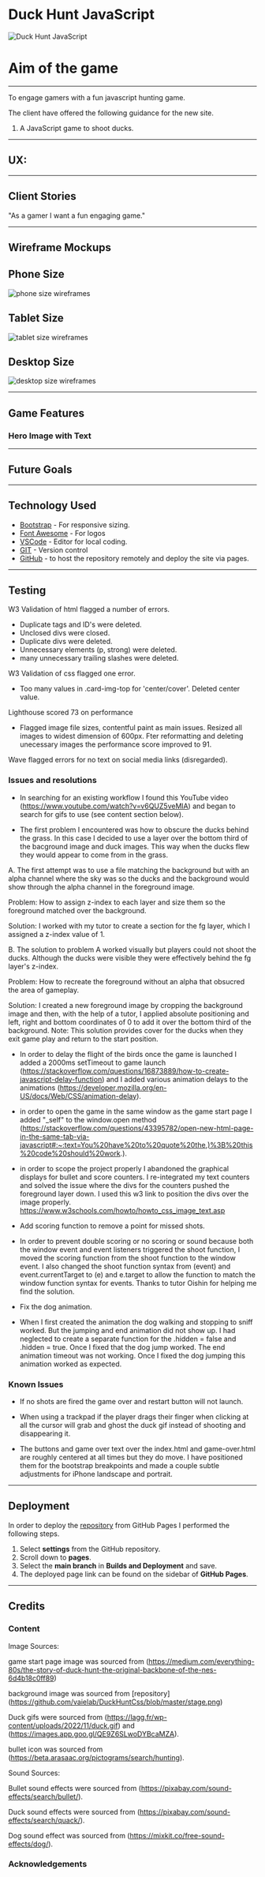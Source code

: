 # Duck Hunt JavaScript

![Duck Hunt JavaScript](./resources/images/dh-background.png)


# Aim of the game

---

To engage gamers with a fun javascript hunting game.

The client have offered the following guidance for the new site.

1. A JavaScript game to shoot ducks.

---

## UX:



---

## Client Stories

"As a gamer I want a fun engaging game."

---

## Wireframe Mockups



## Phone Size

![phone size wireframes](./)

## Tablet Size

![tablet size wireframes](./)

## Desktop Size

![desktop size wireframes](./)

---

## Game Features

### Hero Image with Text

---

## Future Goals

---

## Technology Used

* [Bootstrap](https://getbootstrap.com/) - For responsive sizing.
* [Font Awesome](https://fontawesome.com/) - For logos
* [VSCode](https://code.visualstudio.com/) - Editor for local coding.
* [GIT](https://git-scm.com/) - Version control
* [GitHub](https://github.com/) - to  host the repository remotely and deploy the site via pages.

---

## Testing

W3 Validation of html flagged a number of errors.

- Duplicate tags and ID's were deleted.
- Unclosed divs were closed.
- Duplicate divs were deleted.
- Unnecessary elements (p, strong) were deleted.
- many unnecessary trailing slashes were deleted.

W3 Validation of css flagged one error.

- Too many values in .card-img-top for 'center/cover'. Deleted center value.

Lighthouse scored 73 on performance

- Flagged image file sizes, contentful paint as main issues. Resized all images to widest dimension of 600px. Fter reformatting and deleting unecessary images the performance score improved to 91.

Wave flagged errors for no text on social media links (disregarded).

### Issues and resolutions

- In searching for an existing workflow I found this YouTube video (https://www.youtube.com/watch?v=v6QUZ5veMlA) and began to search for gifs to use (see content section below).

- The first problem I encountered was how to obscure the ducks behind the grass. In this case I decided to use a layer over the bottom third of the bacground image and duck images. This way when the ducks flew they would appear to come from in the grass. 

 A. The first attempt was to use a file matching the background but with an alpha channel where the sky was so the ducks and the background would show through the alpha channel in the foreground image.

 Problem: How to assign z-index to each layer and size them so the foreground matched over the background.

 Solution: I worked with my tutor to create a section for the fg layer, which I assigned a z-index value of 1.

 B. The solution to problem A worked visually but players could not shoot the ducks. Although the ducks were visible they were effectively behind the fg layer's z-index.

 Problem: How to recreate the foreground without an alpha that obsucred the area of gameplay.

 Solution: I created a new foreground image by cropping the background image and then, with the help of a tutor, I applied absolute positioning and left, right and bottom coordinates of 0 to add it over the bottom third of the background. Note: This solution provides cover for the ducks when they exit game play and return to the start position.

- In order to delay the flight of the birds once the game is launched I added a 2000ms setTimeout to game launch (https://stackoverflow.com/questions/16873889/how-to-create-javascript-delay-function) and I added various animation delays to the animations (https://developer.mozilla.org/en-US/docs/Web/CSS/animation-delay).

- in order to open the game in the same window as the game start page I added "_self" to the window.open method (https://stackoverflow.com/questions/43395782/open-new-html-page-in-the-same-tab-via-javascript#:~:text=You%20have%20to%20quote%20the,)%3B%20this%20code%20should%20work.).

- in order to scope the project properly I abandoned the graphical displays for bullet and score counters. I re-integrated my text counters and solved the issue where the divs for the counters pushed the foreground layer down. I used this w3 link to position the divs over the image properly. https://www.w3schools.com/howto/howto_css_image_text.asp

- Add scoring function to remove a point for missed shots.

- In order to prevent double scoring or no scoring or sound because both the window event and event listeners triggered the shoot function, I moved the scoring function from the shoot function to the window event.  I also changed the shoot function syntax from (event) and event.currentTarget to (e) and e.target to allow the function to match the window function syntax for events. Thanks to tutor Oishin for helping me find the solution.

- Fix the dog animation. 

- When I first created the animation the dog walking and stopping to sniff worked. But the jumping and end animation did not show up. I had neglected to create a separate function for the .hidden = false and .hidden = true. Once I fixed that the dog jump worked. The end animation timeout was not working. Once I fixed the dog jumping this animation worked as expected.



### Known Issues

- If no shots are fired the game over and restart button will not launch.

- When using a trackpad if the player drags their finger when clicking at all the cursor will grab and ghost the duck gif instead of shooting and disappearing it.

- The buttons and game over text over the index.html and game-over.html are roughly centered at all times but they do move.  I have positioned them for the bootstrap breakpoints and made a couple subtle adjustments for iPhone landscape and portrait.

---

## Deployment

In order to deploy the [repository](https://jordalenko.github.io/DuckHunt/) from GitHub Pages I performed the following steps.

1. Select **settings** from the GitHub repository.
2. Scroll down to **pages**.
3. Select the **main branch** in **Builds and Deployment** and save.
4. The deployed page link can be found on the sidebar of **GitHub Pages**.

---

## Credits

### Content

Image Sources:

game start page image was sourced from (https://medium.com/everything-80s/the-story-of-duck-hunt-the-original-backbone-of-the-nes-6d4b18c0ff89)

background image was sourced from [repository] (https://github.com/vaielab/DuckHuntCss/blob/master/stage.png)

Duck gifs were sourced from (https://lagg.fr/wp-content/uploads/2022/11/duck.gif) and (https://images.app.goo.gl/QE9Z6SLwoDYBcaMZA).

bullet icon was sourced from (https://beta.arasaac.org/pictograms/search/hunting).

Sound Sources:

Bullet sound effects were sourced from (https://pixabay.com/sound-effects/search/bullet/).

Duck sound effects were sourced from (https://pixabay.com/sound-effects/search/quack/).

Dog sound effect was sourced from (https://mixkit.co/free-sound-effects/dog/).

### Acknowledgements

